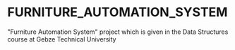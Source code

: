 # FURNITURE_AUTOMATION_SYSTEM
"Furniture Automation System" project which is given in the Data Structures course at Gebze Technical University
